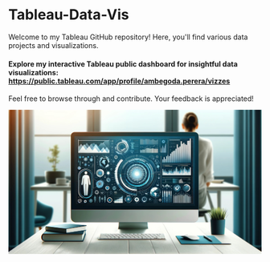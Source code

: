 # Tableau-Data-Vis

Welcome to my Tableau GitHub repository! Here, you'll find various data projects and visualizations.

#### Explore my interactive Tableau public dashboard for insightful data visualizations: https://public.tableau.com/app/profile/ambegoda.perera/vizzes

Feel free to browse through and contribute. Your feedback is appreciated!

![Banner](./bannerimage.jpg)



